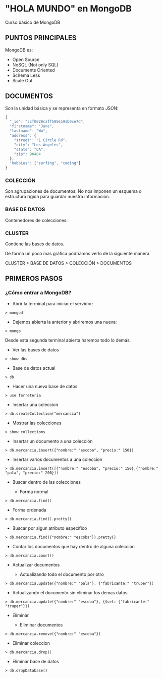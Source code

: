 # "HOLA MUNDO" en MongoDB
Curso básico de MongoDB

## PUNTOS PRINCIPALES

MongoDB es:

- Open Source
- NoSQL (Not only SQL)
- Documents Oriented
- Schema Less
- Scale Out

## DOCUMENTOS

Son la unidad básica y se representa en formato JSON:

```javascript
{
  "_id": "5cf0029caff5056591b0ce7d",
  "firstname": "Jane",
  "lastname": "Wu",
  "address": {
    "street": "1 Circle Rd",
    "city": "Los Angeles",
    "state": "CA",
    "zip": 90404
  },
  "hobbies": ["surfing", "coding"]
}
```

### COLECCIÓN

Son agrupaciones de documentos. No nos imponen un esquema o estructura rígida para guardar nuestra información.

### BASE DE DATOS

Contenedores de colecciones.

### CLUSTER

Contiene las bases de datos.

De forma un poco mas gráfica podriamos verlo de la siguiente manera:

CLUSTER > BASE DE DATOS > COLECCIÓN > DOCUMENTOS

## PRIMEROS PASOS

### ¿Cómo entrar a MongoDB?

+ Abrir la terminal para iniciar el servidor:

`> mongod`

+ Dejemos abierta la anterior y abriremos una nueva:

`> mongo`

Desde esta segunda terminal abierta haremos todo lo demás.

+ Ver las bases de datos

`> show dbs`

+ Base de datos actual

`> db`

+ Hacer una nueva base de datos

`> use ferreteria`

+ Insertar una coleccion

`> db.createCollection("mercancia")`

+ Mostrar las colecciones

`> show collections`

+ Insertar un documento a una colección

`> db.mercancia.insert({"nombre:" "escoba", "precio:" 150})`

+ Insertar varios documentos a una coleccion

`> db.mercancia.insert([{"nombre:" "escoba", "precio:" 150},{"nombre:" "pala", "precio:" 200}])`

+ Buscar dentro de las colecciones

  * Forma normal

`> db.mercancia.find()`

  * Forma ordenada

`> db.mercancia.find().pretty()`

  * Buscar por algun atributo específico

`> db.mercancia.find({"nombre:" "escoba"}).pretty()`

+ Contar los documentos que hay dentro de alguna coleccion

`> db.mercancia.count()`

+ Actualizar documentos

  * Actualizando todo el documento por otro

`> db.mercancia.update({"nombre:" "pala"}, {"fabricante:" "truper"})`

  * Actualizando el documento sin eliminar los demas datos

`> db.mercancia.update({"nombre:" "escoba"}, {$set: {"fabricante:" "truper"}})`

+ Eliminar 

  * Eliminar documentos

`> db.mercancia.remove({"nombre:" "escoba"})`

  * Eliminar coleccion

`> db.mercancia.drop()`

  * Eliminar base de datos

`> db.dropDatabase()`
 







